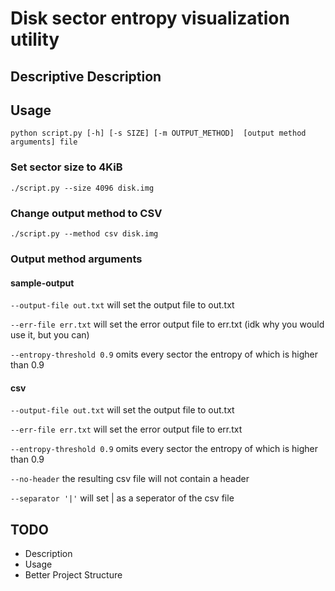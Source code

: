 # Disk sector entropy visualization utility
## Descriptive Description
## Usage
    python script.py [-h] [-s SIZE] [-m OUTPUT_METHOD]  [output method arguments] file
### Set sector size to 4KiB
    ./script.py --size 4096 disk.img
### Change output method to CSV
    ./script.py --method csv disk.img
### Output method arguments
#### sample-output
`--output-file out.txt`
will set the output file to out.txt

`--err-file err.txt`
will set the error output file to err.txt (idk why you would use it, but you can)

`--entropy-threshold 0.9`
omits every sector the entropy of which is higher than 0.9
#### csv
`--output-file out.txt`
will set the output file to out.txt

`--err-file err.txt`
will set the error output file to err.txt 

`--entropy-threshold 0.9`
omits every sector the entropy of which is higher than 0.9

`--no-header` the resulting csv file will not contain a header

`--separator '|'` will set | as a seperator of the csv file
## TODO
- Description
- Usage
- Better Project Structure
